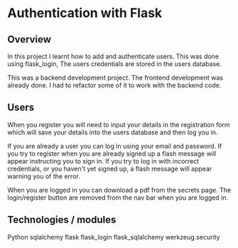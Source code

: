 # Authentication with Flask

## Overview

In this project I learnt how to add and authenticate users.
This was done using flask_login, The users credentials are stored in the users database.

This was a backend development project. The frontend development was already done.
I had to refactor some of it to work with the backend code.

## Users

When you register you will need to input your details in the 
registration form which will save your details into the users database and then
log you in.

If you are already a user you can log in using your email and password.
If you try to register when you are already signed up a flash message will 
appear instructing you to sign in. If you try to log in 
with incorrect credentials, or you haven't yet signed up, a flash message will appear 
warning you of the error.

When you are logged in you can download a pdf from the secrets page.
The login/register button are removed from the nav bar when you are logged in.

## Technologies / modules
Python
sqlalchemy
flask
flask_login
flask_sqlalchemy
werkzeug.security